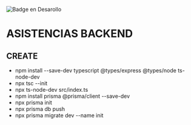![Badge en Desarollo](https://img.shields.io/badge/STATUS-DEVELOPING-yellow)

# ASISTENCIAS BACKEND 
## CREATE
- npm install --save-dev typescript @types/express @types/node ts-node-dev
- npx tsc --init
- npx ts-node-dev src/index.ts
- npm install prisma @prisma/client --save-dev
- npx prisma init
- npx prisma db push
- npx prisma migrate dev --name init




